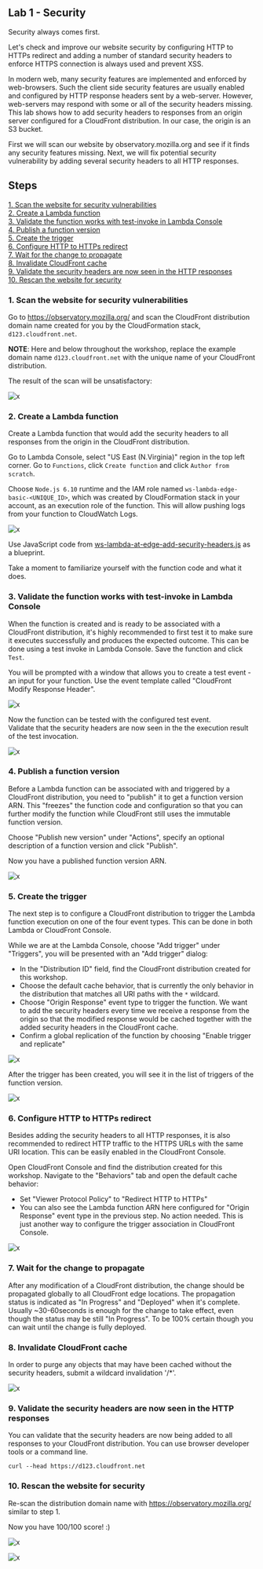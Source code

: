 ## Lab 1 - Security

Security always comes first.

Let's check and improve our website security by configuring HTTP to HTTPs redirect and adding a number of standard security headers to enforce HTTPS connection is always used and prevent XSS.

In modern web, many security features are implemented and enforced by web-browsers. Such the client side security features are usually enabled and configured by HTTP response headers sent by a web-server. However, web-servers may respond with some or all of the security headers missing. This lab shows how to add security headers to responses from an origin server configured for a CloudFront distribution. In our case, the origin is an S3 bucket.

First we will scan our website by observatory.mozilla.org and see if it finds any security features missing. Next, we will fix potential security vulnerability by adding several security headers to all HTTP responses.

## Steps

[1. Scan the website for security vulnerabilities](#1-scan-the-website-for-security-vulnerabilities)  
[2. Create a Lambda function](#2-create-a-lambda-function)  
[3. Validate the function works with test-invoke in Lambda Console](#3-validate-the-function-works-with-test-invoke-in-lambda-console)  
[4. Publish a function version](#4-publish-a-function-version)  
[5. Create the trigger](#5-create-the-trigger)  
[6. Configure HTTP to HTTPs redirect](#6-configure-http-to-https-redirect)  
[7. Wait for the change to propagate](#7-wait-for-the-change-to-propagate)  
[8. Invalidate CloudFront cache](#8-invalidate-cloudfront-cache)  
[9. Validate the security headers are now seen in the HTTP responses](#9-validate-the-security-headers-are-now-seen-in-the-http-responses)  
[10. Rescan the website for security](#10-rescan-the-website-for-security)  

### 1. Scan the website for security vulnerabilities

Go to https://observatory.mozilla.org/ and scan the CloudFront distribution domain name created for you by the CloudFormation stack, `d123.cloudfront.net`.

**NOTE**: Here and below throughout the workshop, replace the example domain name `d123.cloudfront.net` with the unique name of your CloudFront distribution.

The result of the scan will be unsatisfactory:

![x](./img/security-bad.png)

### 2. Create a Lambda function

Create a Lambda function that would add the security headers to all responses from the origin in the CloudFront distribution.

Go to Lambda Console, select "US East (N.Virginia)" region in the top left corner. Go to `Functions`, click `Create function` and click `Author from scratch`.

Choose `Node.js 6.10` runtime and the IAM role named `ws-lambda-edge-basic-<UNIQUE_ID>`, which was created by CloudFormation stack in your account, as an execution role of the function. This will allow pushing logs from your function to CloudWatch Logs.

![x](./img/create-function.png)

Use JavaScript code from [ws-lambda-at-edge-add-security-headers.js](./ws-lambda-at-edge-add-security-headers.js) as a blueprint.

Take a moment to familiarize yourself with the function code and what it does.

### 3. Validate the function works with test-invoke in Lambda Console

When the function is created and is ready to be associated with a CloudFront distribution, it's highly recommended to first test it to make sure it executes successfully and produces the expected outcome. This can be done using a test invoke in Lambda Console. Save the function and click `Test`.

You will be prompted with a window that allows you to create a test event - an input for your function. Use the event template called "CloudFront Modify Response Header".

![x](./img/configure-test-event.png)

Now the function can be tested with the configured test event.  
Validate that the security headers are now seen in the the execution result of the test invocation.

![x](./img/test-invoke-succeeded.png)

### 4. Publish a function version

Before a Lambda function can be associated with and triggered by a CloudFront distribution, you need to "publish" it to get a function version ARN. This "freezes" the function code and configuration so that you can further modify the function while CloudFront still uses the immutable function version.

Choose "Publish new version" under "Actions", specify an optional description of a function version and click "Publish".

Now you have a published function version ARN.

![x](./img/publish.png)

### 5. Create the trigger

The next step is to configure a CloudFront distribution to trigger the Lambda function execution on one of the four event types. This can be done in both Lambda or CloudFront Console.

While we are at the Lambda Console, choose "Add trigger" under "Triggers", you will be presented with an "Add trigger" dialog:
* In the "Distribution ID" field, find the CloudFront distribution created for this workshop.  
* Choose the default cache behavior, that is currently the only behavior in the distribution that matches all URI paths with the `*` wildcard.  
* Choose "Origin Response" event type to trigger the function. We want to add the security headers every time we receive a response from the origin so that the modified response would be cached together with the added security headers in the CloudFront cache.
* Confirm a global replication of the function by choosing "Enable trigger and replicate"

![x](./img/add-trigger2.png)

After the trigger has been created, you will see it in the list of triggers of the function version.

![x](./img/add-trigger3.png)

### 6. Configure HTTP to HTTPs redirect

Besides adding the security headers to all HTTP responses, it is also recommended to redirect HTTP traffic to the HTTPS URLs with the same URI location. This can be easily enabled in the CloudFront Console.

Open CloudFront Console and find the distribution created for this workshop. Navigate to the "Behaviors" tab and open the default cache behavior:
* Set "Viewer Protocol Policy" to "Redirect HTTP to HTTPs"
* You can also see the Lambda function ARN here configured for "Origin Response" event type in the previous step. No action needed. This is just another way to configure the trigger association in CloudFront Console.

![x](./img/cb-redirect-associated.png)

### 7. Wait for the change to propagate

After any modification of a CloudFront distribution, the change should be propagated globally to all CloudFront edge locations. The propagation status is indicated as "In Progress" and "Deployed" when it's complete. Usually ~30-60seconds is enough for the change to take effect, even though the status may be still "In Progress". To be 100% certain though you can wait until the change is fully deployed.

### 8. Invalidate CloudFront cache

In order to purge any objects that may have been cached without the security headers, submit a wildcard invalidation '/*'.

![x](./img/invalidate.png)

### 9. Validate the security headers are now seen in the HTTP responses

You can validate that the security headers are now being added to all responses to your CloudFront distribution. You can use browser developer tools or a command line.

```
curl --head https://d123.cloudfront.net
```

### 10. Rescan the website for security

Re-scan the distribution domain name with https://observatory.mozilla.org/ similar to step 1.

Now you have 100/100 score! :)

![x](./img/security-good.png)

![x](./img/security-good2.png)
